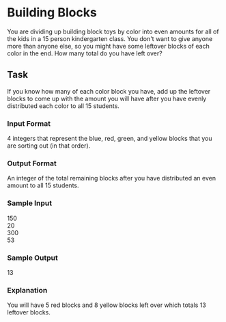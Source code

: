 <h1>Building Blocks</h1>
You are dividing up building block toys by color into even amounts for all of the kids in a 15 person kindergarten class. You don't want to give anyone more than anyone else, so you might have some leftover blocks of each color in the end. How many total do you have left over?

<h2>Task</h2>
If you know how many of each color block you have, add up the leftover blocks to come up with the amount you will have after you have evenly distributed each color to all 15 students.
<h3>Input Format</h3>
4 integers that represent the blue, red, green, and yellow blocks that you are sorting out (in that order).
<h3>Output Format</h3>
An integer of the total remaining blocks after you have distributed an even amount to all 15 students.
<h3>Sample Input</h3>
150<br>
20<br>
300<br>
53
<h3>Sample Output</h3>
13
<h3>Explanation</h3>
You will have 5 red blocks and 8 yellow blocks left over which totals 13 leftover blocks.
